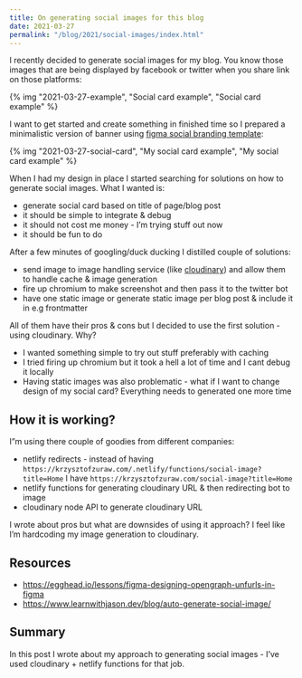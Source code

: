 ```yaml
---
title: On generating social images for this blog
date: 2021-03-27
permalink: "/blog/2021/social-images/index.html"
---
```


I recently decided to generate social images for my blog. You know those images that are being displayed by facebook or twitter when you share link on those platforms:

{% img "2021-03-27-example", "Social card example", "Social card example" %}

I want to get started and create something in finished time so I prepared a minimalistic version of banner using [figma social branding template](https://www.figma.com/community/file/820337605519256142):

{% img "2021-03-27-social-card", "My social card example", "My social card example" %}

When I had my design in place I started searching for solutions on how to generate social images. What I wanted is:

- generate social card based on title of page/blog post
- it should be simple to integrate & debug
- it should not cost me money - I’m trying stuff out now
- it should be fun to do

After a few minutes of googling/duck ducking I distilled couple of solutions:

- send image to image handling service (like [cloudinary](https://cloudinary.com)) and allow them to handle cache & image generation
- fire up chromium to make screenshot and then pass it to the twitter bot
- have one static image or generate static image per blog post & include it in e.g frontmatter

All of them have their pros & cons but I decided to use the first solution - using cloudinary. Why?

- I wanted something simple to try out stuff preferably with caching
- I tried firing up chromium but it took a hell a lot of time and I cant debug it locally
- Having static images was also problematic - what if I want to change design of my social card? Everything needs to generated one more time

## How it is working?

I”m using there couple of goodies from different companies:

- netlify redirects - instead of having `https://krzysztofzuraw.com/.netlify/functions/social-image?title=Home` I have `https://krzysztofzuraw.com/social-image?title=Home`
- netlify functions for generating cloudinary URL & then redirecting bot to image
- cloudinary node API to generate cloudinary URL

I wrote about pros but what are downsides of using it approach? I feel like I’m hardcoding my image generation to cloudinary.

## Resources

- https://egghead.io/lessons/figma-designing-opengraph-unfurls-in-figma
- https://www.learnwithjason.dev/blog/auto-generate-social-image/

## Summary

In this post I wrote about my approach to generating social images - I’ve used cloudinary + netlify functions for that job.
